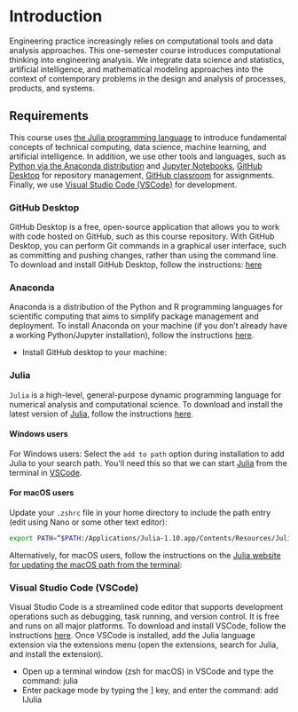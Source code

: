 # Introduction
Engineering practice increasingly relies on computational tools and data analysis approaches. This one-semester course introduces computational thinking into engineering analysis. We integrate data science and statistics, artificial intelligence, and mathematical modeling approaches into the context of contemporary problems in the design and analysis of processes, products, and systems. 

## Requirements
This course uses [the Julia programming language](https://julialang.org/downloads/) to introduce fundamental concepts of technical computing, data science, machine learning, and artificial intelligence. 
In addition, we use other tools and languages, such as [Python via the Anaconda distribution](https://www.anaconda.com) and [Jupyter Notebooks](https://jupyter.org), [GitHub Desktop](https://desktop.github.com/) for repository management, [GitHub classroom](https://classroom.github.com) for assignments. Finally, we use [Visual Studio Code (VSCode)](https://code.visualstudio.com/download) for development. 

### GitHub Desktop
GitHub Desktop is a free, open-source application that allows you to work with code hosted on GitHub, such as this course repository. With GitHub Desktop, you can perform Git commands in a graphical user interface, such as committing and pushing changes, rather than using the command line. To download and install GitHub Desktop, follow the instructions: [here](https://desktop.github.com/)

### Anaconda
Anaconda is a distribution of the Python and R programming languages for scientific computing that aims to simplify package management and deployment. To install Anaconda on your machine (if you don’t already have a working Python/Jupyter installation), follow the instructions [here](https://www.anaconda.com/download). 

* Install GitHub desktop to your machine: 

### Julia
`Julia` is a high-level, general-purpose dynamic programming language for numerical analysis and computational science. To download and install the latest version of [Julia](https://julialang.org/downloads/), follow the instructions [here](https://julialang.org/downloads/).

#### Windows users
For Windows users: Select the `add to path` option during installation to add Julia to your search path. You'll need this so that we can start [Julia](https://julialang.org/downloads/) from the terminal in [VSCode](https://code.visualstudio.com/download).

#### For macOS users
Update your `.zshrc` file in your home directory to include the path entry (edit using Nano or some other text editor): 

```zsh
export PATH=“$PATH:/Applications/Julia-1.10.app/Contents/Resources/Julia/bin”
```

Alternatively, for macOS users, follow the instructions on the [Julia website for updating the macOS path from the terminal](https://julialang.org/downloads/platform/#optional_add_julia_to_path):

### Visual Studio Code (VSCode)
Visual Studio Code is a streamlined code editor that supports development operations such as debugging, task running, and version control. It is free and runs on all major platforms. 
To download and install VSCode, follow the instructions [here](https://code.visualstudio.com/download). Once VSCode is installed, add the Julia language extension via the extensions menu (open the extensions, search for Julia, and install the extension). 

* Open up a terminal window (zsh for macOS) in VSCode and type the command: julia
* Enter package mode by typing the ] key, and enter the command: add IJulia
